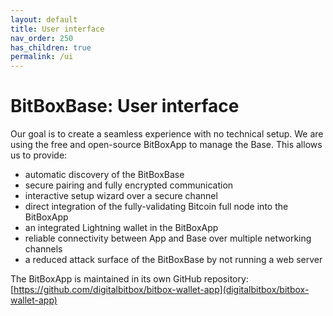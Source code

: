 ```yaml
---
layout: default
title: User interface
nav_order: 250
has_children: true
permalink: /ui
---
```

# BitBoxBase: User interface

Our goal is to create a seamless experience with no technical setup.
We are using the free and open-source BitBoxApp to manage the Base.
This allows us to provide:

* automatic discovery of the BitBoxBase
* secure pairing and fully encrypted communication
* interactive setup wizard over a secure channel
* direct integration of the fully-validating Bitcoin full node into the BitBoxApp
* an integrated Lightning wallet in the BitBoxApp
* reliable connectivity between App and Base over multiple networking channels
* a reduced attack surface of the BitBoxBase by not running a web server

The BitBoxApp is maintained in its own GitHub repository: [https://github.com/digitalbitbox/bitbox-wallet-app](digitalbitbox/bitbox-wallet-app)
